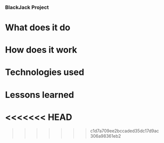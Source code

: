### BlackJack Project

# What does it do

# How does it work

# Technologies used

# Lessons learned
<<<<<<< HEAD
=======

>>>>>>> c1d7a709ee2bccaded35dc17d9ac306a98361eb2
